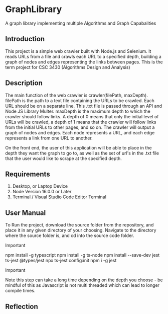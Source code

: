 # GraphLibrary

A graph library implementing multiple Algorithms and Graph Capabalities




## Introduction	

This project is a simple web crawler built with Node.js and Selenium. It reads URLs from a file and crawls each URL to a specified depth, building a graph of nodes and edges representing the links between pages. This is the term project for CSC 3430 (Algorithms Design and Analysis)

## Description

The main function of the web crawler is crawler(filePath, maxDepth).
filePath is the path to a text file containing the URLs to be crawled. Each URL should be on a separate line. This .txt file is passed through an API and Node JS Library Multer.
maxDepth is the maximum depth to which the crawler should follow links. A depth of 0 means that only the initial level of URLs will be crawled, a depth of 1 means that the crawler will follow links from the initial URLs to other pages, and so on.
The crawler will output a graph of nodes and edges. Each node represents a URL, and each edge represents a link from one URL to another.

On the front end, the user of this application will be able to place in the depth they want the graph to go to, as well as the set of url's in the .txt file that the user would like to scrape at the specified depth.

## Requirements	
1. Desktop, or Laptop Device
2. Node Version 16.0.0 or Later 
3. Terminal / Visual Studio Code Editor Terminal
   
## User Manual
To Run the project, download the source folder from the repository, and place it in any given directory of your choosing. Navigate to the directory where the source folder is, and cd into the source code folder.

> [!IMPORTANT]
npm install -g typescript
npm install -g ts-node
npm install --save-dev jest ts-jest @types/jest
npx ts-jest config:init
npm i -g jest

> [!IMPORTANT]
> Note this step can take a long time depending on the depth you choose - be mindful of this as Javascript is not multi threaded which can lead to longer compile times.


## Reflection
>  


